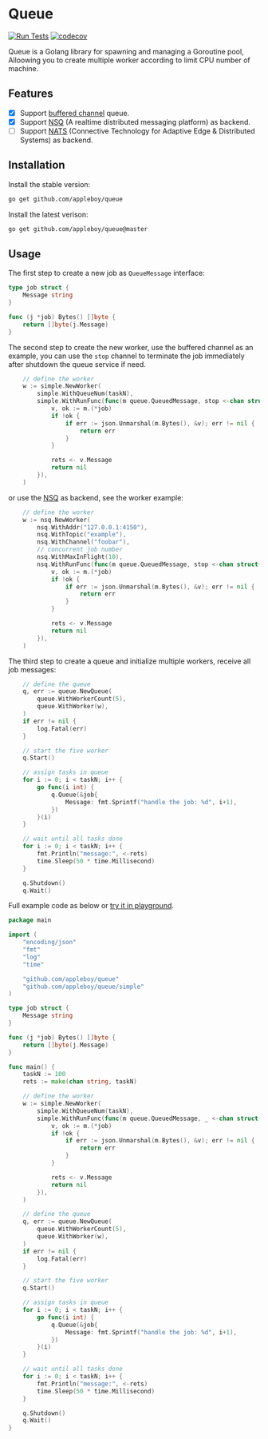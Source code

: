 # Queue

[![Run Tests](https://github.com/appleboy/queue/actions/workflows/go.yml/badge.svg?branch=master)](https://github.com/appleboy/queue/actions/workflows/go.yml)
[![codecov](https://codecov.io/gh/appleboy/queue/branch/master/graph/badge.svg?token=V8A1WA0P5E)](https://codecov.io/gh/appleboy/queue)

Queue is a Golang library for spawning and managing a Goroutine pool, Alloowing you to create multiple worker according to limit CPU number of machine.

## Features

* [x] Support [buffered channel](https://gobyexample.com/channel-buffering) queue.
* [x] Support [NSQ](https://nsq.io/) (A realtime distributed messaging platform) as backend.
* [ ] Support [NATS](https://nats.io/) (Connective Technology for Adaptive Edge & Distributed Systems) as backend.

## Installation

Install the stable version:

```sh
go get github.com/appleboy/queue
```

Install the latest verison:

```sh
go get github.com/appleboy/queue@master
```

## Usage

The first step to create a new job as `QueueMessage` interface:

```go
type job struct {
	Message string
}

func (j *job) Bytes() []byte {
	return []byte(j.Message)
}
```

The second step to create the new worker, use the buffered channel as an example, you can use the `stop` channel to terminate the job immediately after shutdown the queue service if need.

```go
	// define the worker
	w := simple.NewWorker(
		simple.WithQueueNum(taskN),
		simple.WithRunFunc(func(m queue.QueuedMessage, stop <-chan struct{}) error {
			v, ok := m.(*job)
			if !ok {
				if err := json.Unmarshal(m.Bytes(), &v); err != nil {
					return err
				}
			}

			rets <- v.Message
			return nil
		}),
	)
```

or use the [NSQ](https://nsq.io/) as backend, see the worker example:

```go
	// define the worker
	w := nsq.NewWorker(
		nsq.WithAddr("127.0.0.1:4150"),
		nsq.WithTopic("example"),
		nsq.WithChannel("foobar"),
		// concurrent job number
		nsq.WithMaxInFlight(10),
		nsq.WithRunFunc(func(m queue.QueuedMessage, stop <-chan struct{}) error {
			v, ok := m.(*job)
			if !ok {
				if err := json.Unmarshal(m.Bytes(), &v); err != nil {
					return err
				}
			}

			rets <- v.Message
			return nil
		}),
	)
```

The third step to create a queue and initialize multiple workers, receive all job messages:

```go
	// define the queue
	q, err := queue.NewQueue(
		queue.WithWorkerCount(5),
		queue.WithWorker(w),
	)
	if err != nil {
		log.Fatal(err)
	}

	// start the five worker
	q.Start()

	// assign tasks in queue
	for i := 0; i < taskN; i++ {
		go func(i int) {
			q.Queue(&job{
				Message: fmt.Sprintf("handle the job: %d", i+1),
			})
		}(i)
	}

	// wait until all tasks done
	for i := 0; i < taskN; i++ {
		fmt.Println("message:", <-rets)
		time.Sleep(50 * time.Millisecond)
	}

	q.Shutdown()
	q.Wait()
```

Full example code as below or [try it in playground](https://play.golang.org/p/yaTUoYxdcaK).

```go
package main

import (
	"encoding/json"
	"fmt"
	"log"
	"time"

	"github.com/appleboy/queue"
	"github.com/appleboy/queue/simple"
)

type job struct {
	Message string
}

func (j *job) Bytes() []byte {
	return []byte(j.Message)
}

func main() {
	taskN := 100
	rets := make(chan string, taskN)

	// define the worker
	w := simple.NewWorker(
		simple.WithQueueNum(taskN),
		simple.WithRunFunc(func(m queue.QueuedMessage, _ <-chan struct{}) error {
			v, ok := m.(*job)
			if !ok {
				if err := json.Unmarshal(m.Bytes(), &v); err != nil {
					return err
				}
			}

			rets <- v.Message
			return nil
		}),
	)

	// define the queue
	q, err := queue.NewQueue(
		queue.WithWorkerCount(5),
		queue.WithWorker(w),
	)
	if err != nil {
		log.Fatal(err)
	}

	// start the five worker
	q.Start()

	// assign tasks in queue
	for i := 0; i < taskN; i++ {
		go func(i int) {
			q.Queue(&job{
				Message: fmt.Sprintf("handle the job: %d", i+1),
			})
		}(i)
	}

	// wait until all tasks done
	for i := 0; i < taskN; i++ {
		fmt.Println("message:", <-rets)
		time.Sleep(50 * time.Millisecond)
	}

	q.Shutdown()
	q.Wait()
}
```
